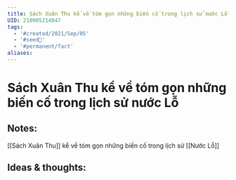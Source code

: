 ```yaml
---
title: Sách Xuân Thu kể về tóm gọn những biến cố trong lịch sử nước Lỗ
UID: 210905214047
tags:
  - '#created/2021/Sep/05'
  - '#seed🥜'
  - '#permanent/fact'
aliases:
---
```

# Sách Xuân Thu kể về tóm gọn những biến cố trong lịch sử nước Lỗ

## Notes:
[[Sách Xuân Thu]] kể về tóm gọn những biến cố trong lịch sử [[Nước Lỗ]]

## Ideas & thoughts:
